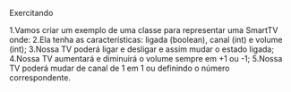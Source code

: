 Exercitando

1.Vamos criar um exemplo de uma classe para representar uma SmartTV onde:
2.Ela tenha as características: ligada (boolean), canal (int) e volume (int);
3.Nossa TV poderá ligar e desligar e assim mudar o estado ligada;
4.Nossa TV aumentará e diminuirá o volume sempre em +1 ou -1;
5.Nossa TV poderá mudar de canal de 1 em 1 ou definindo o número correspondente.
